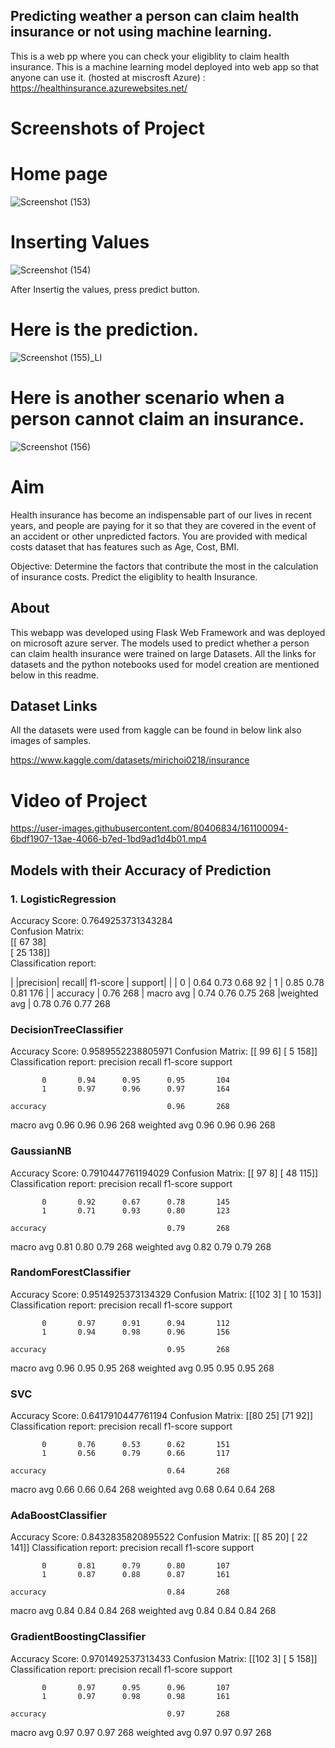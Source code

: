 ## Predicting weather a person can claim health insurance or not using machine learning.

This is a web pp where you can check your eligiblity to claim health insurance. This is a machine learning model deployed into web app so that anyone can use it.
(hosted at miscrosft Azure) : https://healthinsurance.azurewebsites.net/

# Screenshots of Project

# Home page 
![Screenshot (153)](https://user-images.githubusercontent.com/80406834/160917335-eedea09a-c629-461c-967f-d7c6af792d63.png)

# Inserting Values
![Screenshot (154)](https://user-images.githubusercontent.com/80406834/160918046-baeb4e93-d0d4-4d49-bc8d-e66f812128de.png)

After Insertig the values, press predict button. 
# Here is the prediction.
![Screenshot (155)_LI](https://user-images.githubusercontent.com/80406834/160918629-b90bb8fb-fa73-4b18-b546-a3645859112e.jpg)

# Here is another scenario when a person cannot claim an insurance.
![Screenshot (156)](https://user-images.githubusercontent.com/80406834/160920354-c1601d21-c074-4c59-bcc8-878d53b2af84.png)

# Aim
Health insurance has become an indispensable part of our lives in recent years, and people are paying for it so that they are covered in the event of an accident or other unpredicted factors.
You are provided with medical costs dataset that has features such as Age, Cost, BMI.

Objective:
Determine the factors that contribute the most in the calculation of insurance costs.
Predict the eligiblity to health Insurance.

## About

This webapp was developed using Flask Web Framework and was deployed on microsoft azure server. The models used to predict whether a person can claim health insurance were trained on large Datasets. All the links for datasets and the python notebooks used for model creation are mentioned below in this readme.

## Dataset Links

All the datasets were used from kaggle can be found in below link also images of samples.

https://www.kaggle.com/datasets/mirichoi0218/insurance

# Video of Project

https://user-images.githubusercontent.com/80406834/161100094-6bdf1907-13ae-4066-b7ed-1bd9ad1d4b01.mp4

## Models with their Accuracy of Prediction

### 1. LogisticRegression

Accuracy Score:  0.7649253731343284<br>
Confusion Matrix: <br>
 [[ 67  38]<br>
 [ 25 138]]<br>
Classification report: <br>
               
|               |precision|    recall|  f1-score |  support|
|
|          0    |    0.64      0.73      0.68        92
|           1   |    0.85      0.78      0.81       176
|
|    accuracy   |                        0.76       268
|   macro avg   |   0.74      0.76      0.75       268
|weighted avg   |    0.78      0.76      0.77       268

### DecisionTreeClassifier
Accuracy Score:  0.9589552238805971
Confusion Matrix: 
 [[ 99   6]
 [  5 158]]
Classification report: 
               precision    recall  f1-score   support

           0       0.94      0.95      0.95       104
           1       0.97      0.96      0.97       164

    accuracy                           0.96       268
   macro avg       0.96      0.96      0.96       268
weighted avg       0.96      0.96      0.96       268

### GaussianNB
Accuracy Score:  0.7910447761194029
Confusion Matrix: 
 [[ 97   8]
 [ 48 115]]
Classification report: 
               precision    recall  f1-score   support

           0       0.92      0.67      0.78       145
           1       0.71      0.93      0.80       123

    accuracy                           0.79       268
   macro avg       0.81      0.80      0.79       268
weighted avg       0.82      0.79      0.79       268

### RandomForestClassifier
Accuracy Score:  0.9514925373134329
Confusion Matrix: 
 [[102   3]
 [ 10 153]]
Classification report: 
               precision    recall  f1-score   support

           0       0.97      0.91      0.94       112
           1       0.94      0.98      0.96       156

    accuracy                           0.95       268
   macro avg       0.96      0.95      0.95       268
weighted avg       0.95      0.95      0.95       268

### SVC
Accuracy Score:  0.6417910447761194
Confusion Matrix: 
 [[80 25]
 [71 92]]
Classification report: 
               precision    recall  f1-score   support

           0       0.76      0.53      0.62       151
           1       0.56      0.79      0.66       117

    accuracy                           0.64       268
   macro avg       0.66      0.66      0.64       268
weighted avg       0.68      0.64      0.64       268

### AdaBoostClassifier
Accuracy Score:  0.8432835820895522
Confusion Matrix: 
 [[ 85  20]
 [ 22 141]]
Classification report: 
               precision    recall  f1-score   support

           0       0.81      0.79      0.80       107
           1       0.87      0.88      0.87       161

    accuracy                           0.84       268
   macro avg       0.84      0.84      0.84       268
weighted avg       0.84      0.84      0.84       268

### GradientBoostingClassifier
Accuracy Score:  0.9701492537313433
Confusion Matrix: 
 [[102   3]
 [  5 158]]
Classification report: 
               precision    recall  f1-score   support

           0       0.97      0.95      0.96       107
           1       0.97      0.98      0.98       161

    accuracy                           0.97       268
   macro avg       0.97      0.97      0.97       268
weighted avg       0.97      0.97      0.97       268

<!-- # Home page of project
![Screenshot (607)](https://user-images.githubusercontent.com/40494619/155872550-e7db11d2-b152-4a14-810d-f8c714a4a6b9.png)
# Home page containing Information about Disease
![Screenshot (608)](https://user-images.githubusercontent.com/40494619/155872561-6f15a2c6-f92f-4eb7-a0ab-a8ee3f7cc521.png)
# Malaria (Disease predictor) page in navigation it is next to Home page tab when clicked on it and scrolled down  it appyears
![Screenshot (609)](https://user-images.githubusercontent.com/40494619/155872572-86d312a7-f632-4471-b804-80ecfe7d322f.png)
Selecting sample image to be tested for prediction for upload
![Screenshot (612)](https://user-images.githubusercontent.com/40494619/155872590-035243af-8f1e-4b11-9ecb-1d2d7eec63b2.png)
# uploaded sample image (when clicked on submit ,it starts predicting by classifying image
![Screenshot (613)](https://user-images.githubusercontent.com/40494619/155872593-ce48dfec-babe-419e-ab78-a45b91073839.png)
# Output -infected cell (malaria positive)
![Screenshot (617)](https://user-images.githubusercontent.com/40494619/155872612-abcb679c-0789-49bb-ab10-e1b40a01c3a4.png)
# Another sample image taken for prediction
![Screenshot (618)](https://user-images.githubusercontent.com/40494619/155872619-34937f54-bfc2-4d8b-a3a0-ea97c8784e33.png)
# Output image (Malaria not present)
![Screenshot (619)](https://user-images.githubusercontent.com/40494619/155872629-bb447a5c-9dbf-45e3-bd22-47cf87aafe7a.png)

# Video of Project

https://user-images.githubusercontent.com/40494619/155873377-164f5b8d-c183-4e14-9e04-847078f6b04a.mp4


## Aim / Purpose
Online Malaria Detector - Detects sample weather it is infected with malaria or not this model uses CNN (convolutional neural network) for classifying the images ,This project aims to demonstrate how online disease prediction/detection through Machine learning can save time and prove helpful for remote areas and villages also this helps in digitalization of records and error free mechanism saving time  cost and energy

## About

This webapp was developed using Flask Web Framework and was deployed on Heroku server. The models used to predict the diseases were trained on large Datasets. All the links for datasets and the python notebooks used for model creation are mentioned below in this readme. The webapp can predict following Diseases:
## Future scope

Multiple Disease detectors can be made by taking more accurate datasets training the models model for various diseases. 
Sytem if efficiently Designed will be helpful in faster report generation and treatment decreasing workload.
This system will have Digital copy of medical records and will provehelpful in telemedicine and virtual consultancy.
Saves Time work and energy gives error free result. 
People living in Remote areas and villages they can get their sample report to their mobiles and would reduce the travel to hospital everytime.
Overall wil;l result in Developing smart healtyh Ecosystem.



- **Malaria**

## Models with their Accuracy of Prediction

| Disease        | Type of Model            | Accuracy |
| -------------- | ------------------------ | -------- |
| Malaria     |    Deep Learning Model(CNN) | 96%      |

## NOTE

==> You can access the website live at: https://onlinemalariapredictor.azurewebsites.net/<br>
==> Python version 3.7 was used for the whole project.<br>

## Steps to run this application in your system

1. Clone or download the repo.
2. Open command prompt in the downloaded folder.
3. Create a virtual environment

```
mkvirtualenv environment_name
```

4. Install all the dependencies:

```
pip install -r requirements.txt
```

5. Run the application

```
python app.py
```

## Dataset Links

All the datasets were used from kaggle can be found in below link also images of samples.

https://www.kaggle.com/iarunava/cell-images-for-detecting-malaria

 -->

